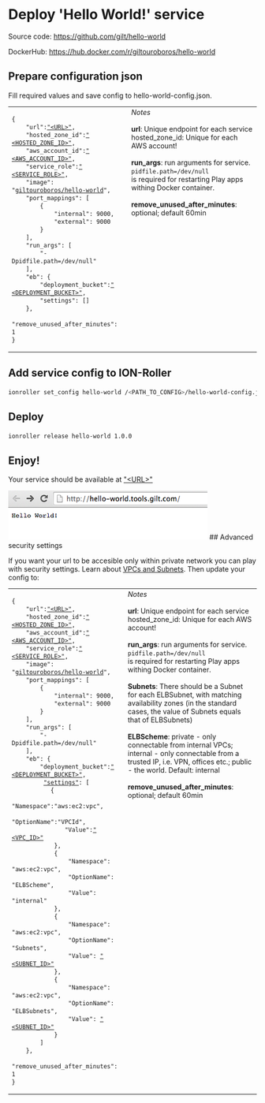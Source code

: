 # Deploy 'Hello World!' service 

Source code: https://github.com/gilt/hello-world

DockerHub: https://hub.docker.com/r/giltouroboros/hello-world

## Prepare configuration json

Fill required values and save config to hello-world-config.json.
<table cellpadding="10">
    <tr>
        <td>
<pre><code>{
    "url":<a href ="deployingServices.md#decide-on-the-domain-for-your-service">"&lt;URL&gt;"</a>, 
    "hosted_zone_id":<a href ="deployingServices.md#decide-on-the-domain-for-your-service">"&lt;HOSTED_ZONE_ID&gt;"</a>,
    "aws_account_id":<a href ="deployingServices.mdgettingStarted.md#prepare-aws-account">"&lt;AWS_ACCOUNT_ID&gt;"</a>,
    "service_role":<a href ="deployingServices.md#create-service_name-role">"&lt;SERVICE_ROLE&gt;"</a>,
    "image": "<a href="https://hub.docker.com/r/giltouroboros/hello-world">giltouroboros/hello-world</a>",
    "port_mappings": [
        {
            "internal": 9000,
            "external": 9000
        }
    ],
    "run_args": [
        "-Dpidfile.path=/dev/null"
    ],
    "eb": {
        "deployment_bucket":<a href ="deployingServices.md#create-s3-deployment-bucket">"&lt;DEPLOYMENT_BUCKET&gt;"</a>,
        "settings": []
    },
    "remove_unused_after_minutes": 1
}</code></pre> </td>
        <td valign="top">
<i>Notes</i>
<br/><br/>
<b>url</b>: Unique endpoint for each service hosted_zone_id: Unique for each AWS account!
<br/><br/>
<b>run_args</b>: run arguments for service.<br/><code>pidfile.path=/dev/null</code><br/>is required for restarting Play apps withing Docker container.
<br/><br/>
<b>remove_unused_after_minutes</b>: optional; default 60min       
        </td>
    </tr>
</table>

## Add service config to ION-Roller

```bash
ionroller set_config hello-world /<PATH_TO_CONFIG>/hello-world-config.json
```

## Deploy

```bash
ionroller release hello-world 1.0.0
```

## Enjoy!

Your service should be available at <a href ="deployingServices.md#decide-on-the-domain-for-your-service">"&lt;URL&gt;"</a>

<img src="images/ui-hello.png"/>
## Advanced security settings

If you want your url to be accesible only within private network you can play with security settings. Learn about [VPCs and Subnets](gettingStarted.md#minimum-viable-aws-knowledge). Then update your config to:

<table cellpadding="10">
    <tr>
        <td><pre><code>{
    "url":<a href ="deployingServices.md#decide-on-the-domain-for-your-service">"&lt;URL&gt;"</a>, 
    "hosted_zone_id":<a href ="deployingServices.md#decide-on-the-domain-for-your-service">"&lt;HOSTED_ZONE_ID&gt;"</a>,
    "aws_account_id":<a href ="deployingServices.mdgettingStarted.md#prepare-aws-account">"&lt;AWS_ACCOUNT_ID&gt;"</a>,
    "service_role":<a href ="deployingServices.md#create-service_name-role">"&lt;SERVICE_ROLE&gt;"</a>,
    "image": "<a href="https://hub.docker.com/r/giltouroboros/hello-world">giltouroboros/hello-world</a>",
    "port_mappings": [
        {
            "internal": 9000,
            "external": 9000
        }
    ],
    "run_args": [
        "-Dpidfile.path=/dev/null"
    ],
    "eb": {
        "deployment_bucket":<a href ="deployingServices.md#create-s3-deployment-bucket">"&lt;DEPLOYMENT_BUCKET&gt;"</a>,
         <a href ="http://docs.aws.amazon.com/elasticbeanstalk/latest/dg/command-options.html">"settings"</a>: [
           {
               "Namespace":"aws:ec2:vpc",
               "OptionName":"VPCId",
               "Value":<a href ="gettingStarted.md#minimum-viable-aws-knowledge">"&lt;VPC_ID&gt;"</a>
            },
            {
                "Namespace": "aws:ec2:vpc",
                "OptionName": "ELBScheme",
                "Value": "internal"
            },
            {
                "Namespace": "aws:ec2:vpc",
                "OptionName": "Subnets",
                "Value": <a href ="gettingStarted.md#minimum-viable-aws-knowledge">"&lt;SUBNET_ID&gt;"</a>
            },
            {
                "Namespace": "aws:ec2:vpc",
                "OptionName": "ELBSubnets",
                "Value": <a href ="gettingStarted.md#minimum-viable-aws-knowledge">"&lt;SUBNET_ID&gt;"</a>
            }
        ]
    },
    "remove_unused_after_minutes": 1
}</code></pre></td>
        <td valign="top">
<i>Notes</i>
<br/><br/>
<b>url</b>: Unique endpoint for each service hosted_zone_id: Unique for each AWS account!
<br/><br/>
<b>run_args</b>: run arguments for service.<br/><code>pidfile.path=/dev/null</code><br/>is required for restarting Play apps withing Docker container.
<br/><br/>
<b>Subnets</b>: There should be a Subnet for each ELBSubnet, with matching availability zones (in the standard cases, the value of Subnets equals that of ELBSubnets)
<br/><br/>
<b>ELBScheme</b>: private - only connectable from internal VPCs; internal - only connectable from a trusted IP, i.e. VPN, offices etc.; public - the world. Default: internal
<br/><br/>
<b>remove_unused_after_minutes</b>: optional; default 60min       
        </td>
    </tr>
</table>
